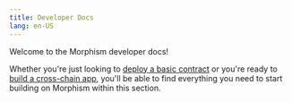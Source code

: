 ```yaml
---
title: Developer Docs
lang: en-US
---
```


Welcome to the Morphism developer docs!

Whether you're just looking to [deploy a basic contract](./Build%20on%20Morphism/3-contracts.md) or you're ready to [build a cross-chain app](./Build%20on%20Morphism/2-bridge.md), you'll be able to find everything you need to start building on Morphism within this section.


